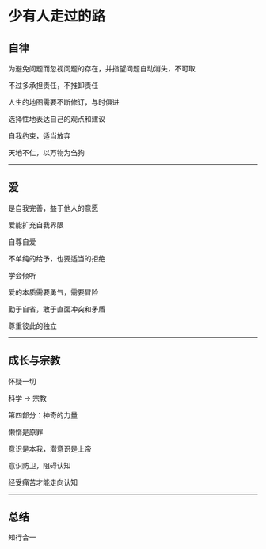 # 少有人走过的路

## 自律

为避免问题而忽视问题的存在，并指望问题自动消失，不可取

不过多承担责任，不推卸责任

人生的地图需要不断修订，与时俱进

选择性地表达自己的观点和建议

自我约束，适当放弃

天地不仁，以万物为刍狗

---

## 爱

是自我完善，益于他人的意愿

爱能扩充自我界限

自尊自爱

不单纯的给予，也要适当的拒绝

学会倾听

爱的本质需要勇气，需要冒险

勤于自省，敢于直面冲突和矛盾

尊重彼此的独立

---

## 成长与宗教

怀疑一切

科学 -> 宗教

第四部分：神奇的力量

懒惰是原罪

意识是本我，潜意识是上帝

意识防卫，阻碍认知

经受痛苦才能走向认知

---

## 总结

知行合一